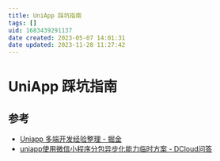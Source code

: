```yaml
---
title: UniApp 踩坑指南
tags: []
uid: 1683439291137
date created: 2023-05-07 14:01:31
date updated: 2023-11-28 11:27:42
---
```


# UniApp 踩坑指南

## 参考

- [Uniapp 多端开发经验整理 - 掘金](https://juejin.cn/post/7138221718518595621)
- [uniapp使用微信小程序分包异步化能力临时方案 - DCloud问答](https://ask.dcloud.net.cn/article/39622)
